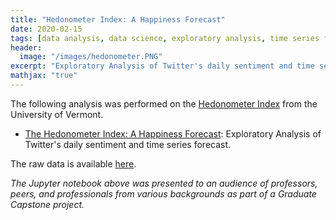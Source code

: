 ```yaml
---
title: "Hedonometer Index: A Happiness Forecast"
date: 2020-02-15
tags: [data analysis, data science, exploratory analysis, time series forecast]
header:
  image: "/images/hedonometer.PNG" 
excerpt: "Exploratory Analysis of Twitter's daily sentiment and time series forecast"
mathjax: "true"
---
```

 The following analysis was performed on the [Hedonometer Index](http://hedonometer.org/index.html) from the University of Vermont.

- [The Hedonometer Index: A Happiness Forecast](https://github.com/mdreck/mdreck.github.io/blob/master/hedonometer_index/Hedonometer_Index.ipynb): Exploratory Analysis of Twitter's daily sentiment and time series forecast.

The raw data is available [here](https://github.com/mdreck/mdreck.github.io/blob/master/hedonometer_index/data/hedonometer_index.csv).
                    
_The Jupyter notebook above was presented to an audience of professors, peers, and professionals from various backgrounds as part of a Graduate Capstone project._
